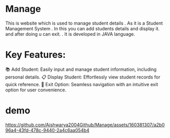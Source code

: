 # Manage
This is website which is used to manage student details . As it is a Student Management System . In this you can add students details and display it. and after doing u can exit. . It is developed in JAVA  language.

# Key Features:

📚 Add Student: Easily input and manage student information, including personal details.
📋 Display Student: Effortlessly view student records for quick reference.
🚪 Exit Option: Seamless navigation with an intuitive exit option for user convenience.

# demo

https://github.com/Aishwarya2004Github/Manage/assets/160381307/a2b096a4-43fd-478c-9440-2a4c6aa054b4

